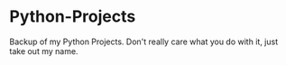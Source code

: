 # Python-Projects

Backup of my Python Projects. Don't really care what you do with it, just take out my name.
